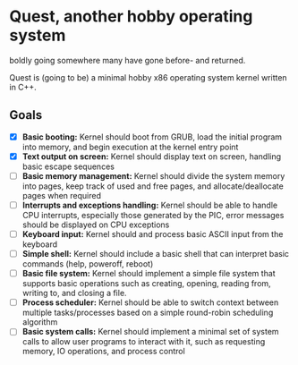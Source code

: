 # Quest, another hobby operating system

boldly going somewhere many have gone before- and returned.

Quest is (going to be) a minimal hobby x86 operating system kernel written in C++.

## Goals

- [x] **Basic booting:** Kernel should boot from GRUB, load the initial program into memory, and begin execution at the kernel entry point
- [x] **Text output on screen:** Kernel should display text on screen, handling basic escape sequences
- [ ] **Basic memory management:** Kernel should divide the system memory into pages, keep track of used and free pages, and allocate/deallocate pages when required
- [ ] **Interrupts and exceptions handling:** Kernel should be able to handle CPU interrupts, especially those generated by the PIC, error messages should be displayed on CPU exceptions
- [ ] **Keyboard input:** Kernel should and process basic ASCII input from the keyboard
- [ ] **Simple shell:** Kernel should include a basic shell that can interpret basic commands (help, poweroff, reboot)
- [ ] **Basic file system:** Kernel should implement a simple file system that supports basic operations such as creating, opening, reading from, writing to, and closing a file.
- [ ] **Process scheduler:** Kernel should be able to switch context between multiple tasks/processes based on a simple round-robin scheduling algorithm
- [ ] **Basic system calls:** Kernel should implement a minimal set of system calls to allow user programs to interact with it, such as requesting memory, IO operations, and process control

